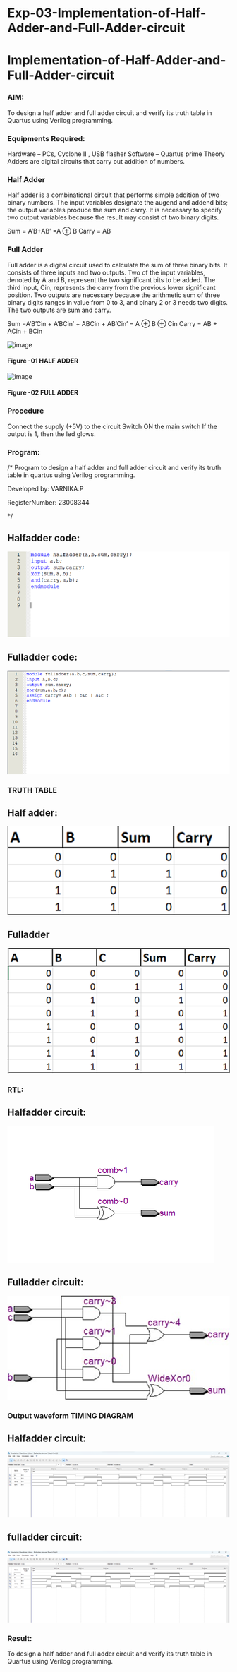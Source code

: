 # Exp-03-Implementation-of-Half-Adder-and-Full-Adder-circuit

# Implementation-of-Half-Adder-and-Full-Adder-circuit
### AIM:
To design a half adder and full adder circuit and verify its truth table in Quartus using Verilog programming.

### Equipments Required:
Hardware – PCs, Cyclone II , USB flasher
Software – Quartus prime
Theory
Adders are digital circuits that carry out addition of numbers.

### Half Adder
Half adder is a combinational circuit that performs simple addition of two binary numbers. The input variables designate the augend and addend bits; the output variables produce the sum and carry. It is necessary to specify two output variables because the result may consist of two binary digits.

Sum = A’B+AB’ =A ⊕ B Carry = AB

### Full Adder
Full adder is a digital circuit used to calculate the sum of three binary bits. It consists of three inputs and two outputs. Two of the input variables, denoted by A and B, represent the two significant bits to be added. The third input, Cin, represents the carry from the previous lower significant position. Two outputs are necessary because the arithmetic sum of three binary digits ranges in value from 0 to 3, and binary 2 or 3 needs two digits. The two outputs are sum and carry.

Sum =A’B’Cin + A’BCin’ + ABCin + AB’Cin’ = A ⊕ B ⊕ Cin Carry = AB + ACin + BCin

 ![image](https://user-images.githubusercontent.com/36288975/163552156-a13e5a56-c638-4110-97d9-8896907c8d25.png)

#### Figure -01 HALF ADDER 


![image](https://user-images.githubusercontent.com/36288975/163552057-b3547877-6d07-45b4-b7e0-bcfebfad9e1d.png)

#### Figure -02 FULL ADDER 

### Procedure

Connect the supply (+5V) to the circuit
Switch ON the main switch
If the output is 1, then the led glows.
### Program:
/*
Program to design a half adder and full adder circuit and verify its truth table in quartus using Verilog programming.

Developed by: VARNIKA.P

RegisterNumber:  23008344

*/
##  Halfadder code:
![Alt text](image.png)

## Fulladder code:
![Alt text](image-1.png)

### TRUTH TABLE 
## Half adder:

![Alt text](image-2.png)

 ## Fulladder

![Alt text](image-3.png)

### RTL:
## Halfadder circuit:
![Alt text](<Screenshot 2023-12-10 141646.png>)

## Fulladder circuit:
![Alt text](image-4.png)

### Output waveform TIMING DIAGRAM

## Halfadder circuit:

![Alt text](<Screenshot 2023-12-10 143317.png>)


## fulladder circuit:

![Alt text](<Screenshot 2023-12-10 172126.png>)

### Result:

To design a half adder and full adder circuit and verify its truth table in Quartus using Verilog programming.
